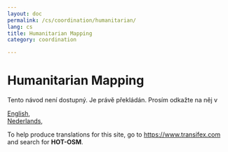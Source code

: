 ```yaml
---
layout: doc
permalink: /cs/coordination/humanitarian/
lang: cs
title: Humanitarian Mapping
category: coordination

---
```


Humanitarian Mapping  
=================  

Tento návod není dostupný. Je právě překládán. Prosím odkažte na něj v   

[English](/en/coordination/humanitarian/),  
[Nederlands](/nl_NL/coordination/humanitarian/),  

To help produce translations for this site, go to <https://www.transifex.com> and search for **HOT-OSM**.  

<!-- hidden text -->
